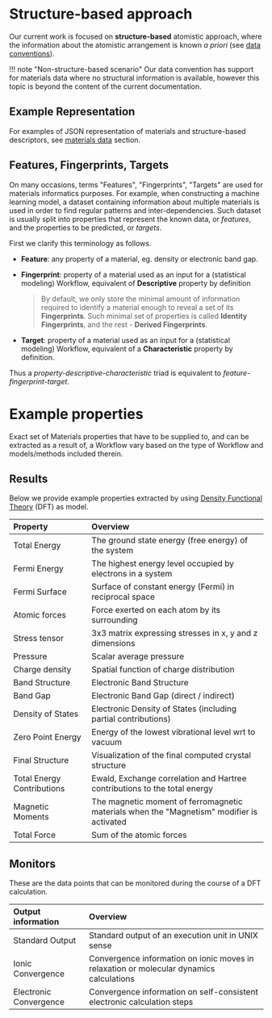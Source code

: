 # Structure-based approach

Our current work is focused on **structure-based** atomistic approach, where the information about the atomistic arrangement is known *a priori* (see [data conventions](/data/convention/overview.md)).

!!! note "Non-structure-based scenario"
    Our data convention has support for materials data where no structural information is available, however this topic is beyond the content of the current documentation.

## Example Representation

For examples of JSON representation of materials and structure-based descriptors, see [materials data](data.md) section.

## Features, Fingerprints, Targets

On many occasions, terms "Features", "Fingerprints", "Targets" are used for materials informatics purposes. For example, when constructing a machine learning model, a dataset containing information about multiple materials is used in order to find regular patterns and inter-dependencies. Such dataset is usually split into properties that represent the known data, or *features*, and the properties to be predicted, or *targets*.

 First we clarify this terminology as follows.

- **Feature**: any property of a material, eg. density or electronic band gap.
- **Fingerprint**: property of a material used as an input for a (statistical modeling) Workflow, equivalent of **Descriptive** property by definition

    > By default, we only store the minimal amount of information required to identify a material enough to reveal a set of its **Fingerprints**. Such minimal set of properties is called **Identity Fingerprints**, and the rest - **Derived Fingerprints**.

 - **Target**: property of a material used as an input for a (statistical modeling) Workflow, equivalent of a **Characteristic** property by definition.

 Thus a *property-descriptive-characteristic* triad is equivalent to *feature-fingerprint-target*.


# Example properties

Exact set of Materials properties that have to be supplied to, and can be extracted as a result of, a Workflow vary based on the type of Workflow and models/methods included therein.

## Results

Below we provide example properties extracted by using [Density Functional Theory](/models/dft/overview.md) (DFT) as model.

| Property          | Overview    |
|:----------------- |:------------|
| Total Energy      | The ground state energy (free energy) of the system |
| Fermi Energy      | The highest energy level occupied by electrons in a system |
| Fermi Surface     | Surface of constant energy (Fermi) in reciprocal space |
| Atomic forces     | Force exerted on each atom by its surrounding |
| Stress tensor     | 3x3 matrix expressing stresses in x, y and z dimensions |
| Pressure          | Scalar average pressure |
| Charge density    | Spatial function of charge distribution |
| Band Structure    | Electronic Band Structure |
| Band Gap          | Electronic Band Gap (direct / indirect) |
| Density of States | Electronic Density of States (including partial contributions) |
| Zero Point Energy | Energy of the lowest vibrational level wrt to vacuum |
| Final Structure   |  Visualization of the final computed crystal structure  |
| Total Energy Contributions | Ewald, Exchange correlation and	Hartree contributions to the total energy |
| Magnetic Moments  | The magnetic moment of ferromagnetic materials when the "Magnetism" modifier is activated |
| Total Force       | Sum of the atomic forces |

## Monitors

These are the data points that can be monitored during the course of a DFT calculation.

| Output information | Overview |
|:---------------   |:------------|
| Standard Output   | Standard output of an execution unit in UNIX sense |
| Ionic Convergence | Convergence information on ionic moves in relaxation or molecular dynamics calculations |
| Electronic Convergence  | Convergence information on self-consistent electronic calculation steps |
